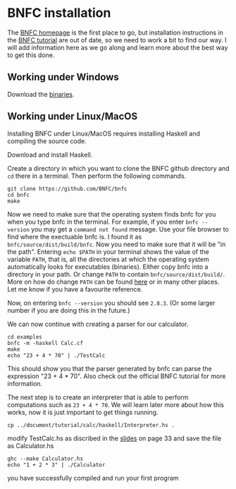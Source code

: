 # BNFC installation

The [BNFC homepage](http://bnfc.digitalgrammars.com/) is the first place to go, but installation instructions in the [BNFC tutorial](http://bnfc.digitalgrammars.com/tutorial/bnfc-tutorial.html) are out of date, so we need to work a bit to find our way. I will add information here as we go along and learn more about the best way to get this done.

## Working under Windows

Download the [binaries](https://github.com/BNFC/bnfc/releases).

## Working under Linux/MacOS

Installing BNFC under Linux/MacOS requires installing Haskell and compiling the source code. 

Download and install Haskell.

Create a directory in which you want to clone the BNFC github directory and `cd` there in a terminal. Then perform the following commands.

    git clone https://github.com/BNFC/bnfc
    cd bnfc
    make
    
 Now we need to make sure that the operating system finds bnfc for you when you type bnfc in the terminal. For example, if you enter `bnfc --version` you may get a `command not found` message. Use your file browser to find where the exectuable bnfc is. I found it as `bnfc/source/dist/build/bnfc`. Now you need to make sure that it will be "in the path". Entering `echo $PATH` in your terminal shows the value of the variable `PATH`, that is, all the directories at which the operating system automatically looks for executables (binaries). Either copy bnfc into a directory in your path. Or change `PATH` to contain `bnfc/source/dist/build/`. More on how do change `PATH` can be found [here](https://www.computerhope.com/issues/ch001647.htm) or in many other places. Let me know if you have a favourite reference.
 
Now, on entering `bnfc --version` you should see `2.8.3`. (Or some larger number if you are doing this in the future.)

We can now continue with creating a parser for our calculator.

    cd examples
    bnfc -m -haskell Calc.cf
    make
    echo "23 + 4 * 70" | ./TestCalc 
    
This should show you that the parser generated by bnfc can parse the expression "23 + 4 * 70". Also check out the official BNFC tutorial for more information.
 
 The next step is to create an interpreter that is able to perform computations such as `23 + 4 * 70`. We will learn later more about how this works, now it is just important to get things running.
 
    cp ../document/tutorial/calc/haskell/Interpreter.hs .
  
modify TestCalc.hs as discribed in the [slides](http://www.grammaticalframework.org/ipl-book/slides/2-slides-ipl-book.pdf) on page 33 and save the file as Calculator.hs
  
    ghc --make Calculator.hs
    echo "1 + 2 * 3" | ./Calculator
    
you have successfully compiled and run your first program
